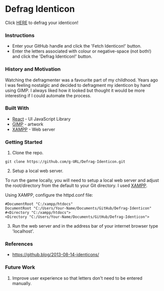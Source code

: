 # Defrag Identicon
Click [HERE](https://g-url.github.io/Defrag-Identicon/) to defrag your identicon!

### Instructions
* Enter your GitHub handle and click the 'Fetch Identicon!' button.
* Enter the letters associated with colour or negative-space (not both!) and click the 'Defrag Identicon!' button.

### History and Motivation
Watching the defragmenter was a favourite part of my childhood. Years ago I was feeling nostalgic and decided to defragment my identicon by hand using GIMP. I always liked how it looked but thought it would be more interesting if I could automate the process.

### Built With
* [React](https://reactjs.org/) - UI JavaScript Library
* [GIMP](https://www.gimp.org/) - artwork
* [XAMPP](https://www.apachefriends.org/index.html) - Web server

### Getting Started
1. Clone the repo.
```
git clone https://github.com/g-URL/Defrag-Identicon.git
```

2. Setup a local web server.

To run the game locally, you will need to setup a local web server and adjust the root/directory from the default to your Git directory. I used [XAMPP](https://www.apachefriends.org/index.html).

Using XAMPP, configure the httpd.conf file:
```
#DocumentRoot "C:/xampp/htdocs"
DocumentRoot "C:/Users/Your-Name/Documents/GitHub/Defrag-Identicon"
#<Directory "C:/xampp/htdocs">
<Directory "C:/Users/Your-Name/Documents/GitHub/Defrag-Identicon">
```
3. Run the web server and in the address bar of your internet browser type 'localhost'.

### References 
* https://github.blog/2013-08-14-identicons/

### Future Work
1. Improve user experience so that letters don't need to be entered manually.